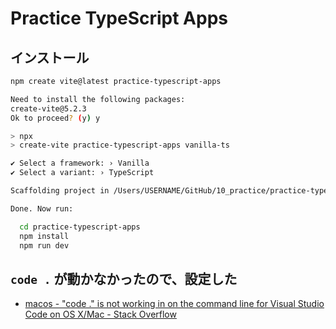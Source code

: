 # Practice TypeScript Apps

## インストール
```sh
npm create vite@latest practice-typescript-apps
```

```sh
Need to install the following packages:
create-vite@5.2.3
Ok to proceed? (y) y

> npx
> create-vite practice-typescript-apps vanilla-ts

✔ Select a framework: › Vanilla
✔ Select a variant: › TypeScript

Scaffolding project in /Users/USERNAME/GitHub/10_practice/practice-typescript-apps...

Done. Now run:

  cd practice-typescript-apps
  npm install
  npm run dev
```

## `code .` が動かなかったので、設定した
- [macos - "code ." is not working in on the command line for Visual Studio Code on OS X/Mac - Stack Overflow](https://stackoverflow.com/questions/29955500/code-is-not-working-in-on-the-command-line-for-visual-studio-code-on-os-x-ma)
